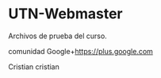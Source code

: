 # UTN-Webmaster
Archivos de prueba del curso. 


comunidad Google+https://plus.google.com


Cristian
cristian
